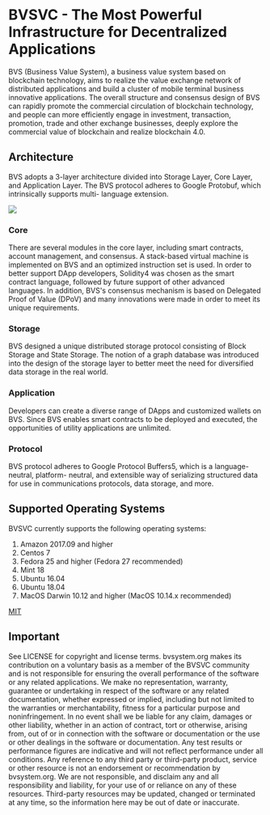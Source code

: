 
# BVSVC - The Most Powerful Infrastructure for Decentralized Applications

BVS (Business Value System), a business value system based on blockchain technology, aims to realize the value exchange network of distributed applications and build a cluster of mobile terminal business innovative applications. The overall structure and consensus design of BVS can rapidly promote the commercial circulation of blockchain technology, and people can more efficiently engage in investment, transaction, promotion, trade and other exchange businesses, deeply explore the commercial value of blockchain and realize blockchain 4.0.

## Architecture

BVS adopts a 3-layer architecture divided into Storage Layer, Core Layer, and Application Layer. The BVS protocol adheres to Google Protobuf, which intrinsically supports multi- language extension.
 
![](https://ws2.sinaimg.cn/large/006tNc79gy1g3qbo8ybpvj30u00ugnpb.jpg)

###	Core

There are several modules in the core layer, including smart contracts, account management, and consensus. A stack-based virtual machine is implemented on BVS and an optimized instruction set is used. In order to better support DApp developers, Solidity4 was chosen as the smart contract language, followed by future support of other advanced languages. In addition, BVS's consensus mechanism is based on Delegated Proof of Value (DPoV) and many innovations were made in order to meet its unique requirements.

###	Storage

BVS designed a unique distributed storage protocol consisting of Block Storage and State Storage. The notion of a graph database was introduced into the design of the storage layer to better meet the need for diversified data storage in the real world.

###	Application

Developers can create a diverse range of DApps and customized wallets on BVS. Since BVS enables smart contracts to be deployed and executed, the opportunities of utility applications are unlimited.

###	Protocol

BVS protocol adheres to Google Protocol Buffers5, which is a language-neutral, platform- neutral, and extensible way of serializing structured data for use in communications protocols, data storage, and more.


## Supported Operating Systems
BVSVC currently supports the following operating systems:
1. Amazon 2017.09 and higher
2. Centos 7
3. Fedora 25 and higher (Fedora 27 recommended)
4. Mint 18
5. Ubuntu 16.04
6. Ubuntu 18.04
7. MacOS Darwin 10.12 and higher (MacOS 10.14.x recommended)

[MIT](./LICENSE)

## Important

See LICENSE for copyright and license terms.  bvsystem.org makes its contribution on a voluntary basis as a member of the BVSVC community and is not responsible for ensuring the overall performance of the software or any related applications.  We make no representation, warranty, guarantee or undertaking in respect of the software or any related documentation, whether expressed or implied, including but not limited to the warranties or merchantability, fitness for a particular purpose and noninfringement. In no event shall we be liable for any claim, damages or other liability, whether in an action of contract, tort or otherwise, arising from, out of or in connection with the software or documentation or the use or other dealings in the software or documentation.  Any test results or performance figures are indicative and will not reflect performance under all conditions.  Any reference to any third party or third-party product, service or other resource is not an endorsement or recommendation by bvsystem.org.  We are not responsible, and disclaim any and all responsibility and liability, for your use of or reliance on any of these resources. Third-party resources may be updated, changed or terminated at any time, so the information here may be out of date or inaccurate.
